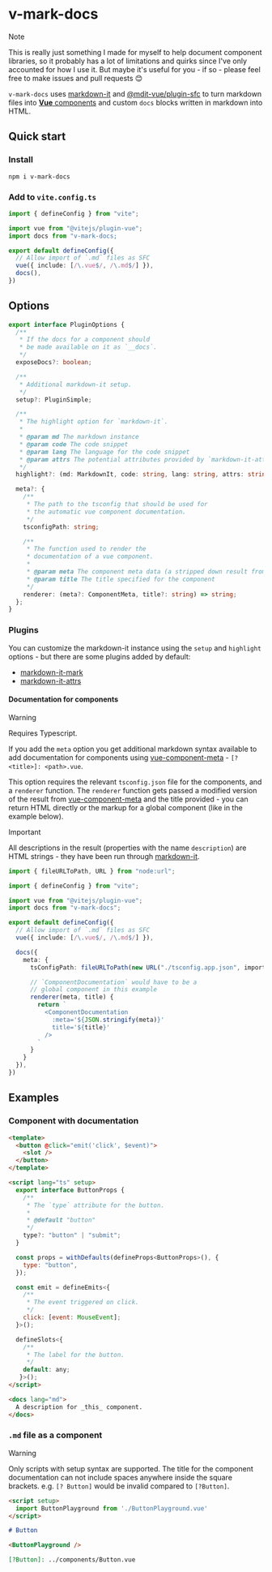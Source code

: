 # v-mark-docs

> [!NOTE]
> This is really just something I made for myself to help document component libraries, so it probably has a lot of limitations and quirks since I've only accounted for how I use it. But maybe it's useful for you - if so - please feel free to make issues and pull requests 😊

`v-mark-docs` uses [markdown-it](https://github.com/markdown-it/markdown-it) and [@mdit-vue/plugin-sfc](https://github.com/mdit-vue/mdit-vue/tree/main/packages/plugin-sfc) to turn markdown files into [**Vue** components](https://vuejs.org/guide/scaling-up/sfc.html) and custom `docs` blocks written in markdown into HTML.

## Quick start

### Install

```
npm i v-mark-docs
```

### Add to `vite.config.ts`

```ts
import { defineConfig } from "vite";

import vue from "@vitejs/plugin-vue";
import docs from "v-mark-docs;

export default defineConfig({
  // Allow import of `.md` files as SFC
  vue({ include: [/\.vue$/, /\.md$/] }),
  docs(),
})
```

## Options

```ts
export interface PluginOptions {
  /**
   * If the docs for a component should
   * be made available on it as `__docs`.
   */
  exposeDocs?: boolean;

  /**
   * Additional markdown-it setup.
   */
  setup?: PluginSimple;

  /**
   * The highlight option for `markdown-it`.
   *
   * @param md The markdown instance
   * @param code The code snippet
   * @param lang The language for the code snippet
   * @param attrs The potential attributes provided by `markdown-it-attrs`
   */
  highlight?: (md: MarkdownIt, code: string, lang: string, attrs: string) => string;

  meta?: {
    /**
     * The path to the tsconfig that should be used for
     * the automatic vue component documentation.
     */
    tsconfigPath: string;

    /**
     * The function used to render the
     * documentation of a vue component.
     *
     * @param meta The component meta data (a stripped down result from `vue-component-meta`)
     * @param title The title specified for the component
     */
    renderer: (meta?: ComponentMeta, title?: string) => string;
  };
}
```

### Plugins

You can customize the markdown-it instance using the `setup` and `highlight` options - but there are some plugins added by default:

- [markdown-it-mark](https://github.com/markdown-it/markdown-it-mark)
- [markdown-it-attrs](https://github.com/arve0/markdown-it-attrs)

#### Documentation for components

> [!WARNING]
> Requires Typescript.

If you add the `meta` option you get additional markdown syntax available to add documentation for components using [vue-component-meta](https://www.npmjs.com/package/vue-component-meta) - `[?<title>]: <path>.vue`.

This option requires the relevant `tsconfig.json` file for the components, and a `renderer` function. The `renderer` function gets passed a modified version of the result from [vue-component-meta](https://www.npmjs.com/package/vue-component-meta) and the title provided - you can return HTML directly or the markup for a global component (like in the example below).

> [!IMPORTANT]
> All descriptions in the result (properties with the name `description`) are HTML strings - they have been run through [markdown-it](https://github.com/markdown-it/markdown-it).

```ts
import { fileURLToPath, URL } from "node:url";

import { defineConfig } from "vite";

import vue from "@vitejs/plugin-vue";
import docs from "v-mark-docs";

export default defineConfig({
  // Allow import of `.md` files as SFC
  vue({ include: [/\.vue$/, /\.md$/] }),

  docs({
    meta: {
      tsConfigPath: fileURLToPath(new URL("./tsconfig.app.json", import.meta.url)),

      // `ComponentDocumentation` would have to be a
      // global component in this example
      renderer(meta, title) {
        return `
          <ComponentDocumentation
            :meta='${JSON.stringify(meta)}'
            title='${title}'
          />
        `
      }
    }
  }),
})
```

## Examples

### Component with documentation

<!-- prettier-ignore -->
```html
<template>
  <button @click="emit('click', $event)">
    <slot />
  </button>
</template>

<script lang="ts" setup>
  export interface ButtonProps {
    /**
     * The `type` attribute for the button.
     *
     * @default "button"
     */
    type?: "button" | "submit";
  }

  const props = withDefaults(defineProps<ButtonProps>(), {
    type: "button",
  });

  const emit = defineEmits<{
    /**
     * The event triggered on click.
     */
    click: [event: MouseEvent];
  }>();

  defineSlots<{
    /**
     * The label for the button.
     */
    default: any;
   }>();
</script>

<docs lang="md">
  A description for _this_ component.
</docs>
```

### `.md` file as a component

> [!WARNING]
> Only scripts with setup syntax are supported.
> The title for the component documentation can not include spaces anywhere inside the square brackets. e.g. `[? Button]` would be invalid compared to `[?Button]`.

```md
<script setup>
  import ButtonPlayground from './ButtonPlayground.vue'
</script>

# Button

<ButtonPlayground />

[?Button]: ../components/Button.vue
```
